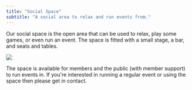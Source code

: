 ```yaml
---
title: "Social Space"
subtitle: "A social area to relax and run events from."
---
```


Our social space is the open area that can be used to relax, play some games, or even run an event. The space is fitted with a small stage, a bar, and seats and tables.

![](/facilities/social_space.jpg)

The space is available for members and the public (with member support) to run events in. If you're interested in running a regular event or using the space then please get in contact.